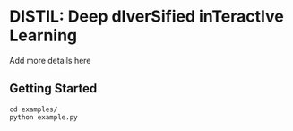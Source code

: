 # DISTIL: Deep dIverSified inTeractIve Learning
Add more details here
## Getting Started
```
cd examples/
python example.py
```
